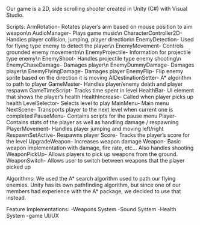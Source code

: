 Our game is a 2D, side scrolling shooter created in Unity (C#) with Visual Studio.

Scripts:
ArmRotation- Rotates player’s arm based on mouse position to aim weapon\n
AudioManager- Plays game music\n
CharacterController2D- Handles player collision, jumping, player direction\n
EnemyDetection- Used for flying type enemy to detect the player\n
EnemyMovement- Controls grounded enemy movementn\n
EnemyProjectile- Information for projectile type enemy\n
EnemyShoot- Handles projectile type enemy shooting\n
EnemyChaseDamage- Damages player\n
EnemyDummyDamage- Damages player\n
EnemyFlyingDamage- Damages player
EnemyFlip- Flip enemy sprite based on the direction it is moving
AIDestinationSetter- A* algorithm to path to player
GameMaster- Handles player/enemy death and player respawn
GameTimeScript- Tracks time spent in level
HealthBar- UI element that shows the player’s health
HealthIncrease- Called when player picks up health
LevelSelector- Selects level to play
MainMenu- Main menu
NextScene- Transports player to the next level when current one is completed
PauseMenu- Contains scripts for the pause menu
Player- Contains stats of the player as well as handling damage / respawning
PlayerMovement- Handles player jumping and moving left/right
RespawnSetActive- Respawns player
Score- Tracks the player’s score for the level
UpgradeWeapon- Increases weapon damage
Weapon- Basic weapon implementation with damage, fire rate, etc… Also handles shooting
WeaponPickUp- Allows players to pick up weapons from the ground.
WeaponSwitch- Allows user to switch between weapons that the player picked up

Algorithms:
We used the A* search algorithm used to path our flying enemies. Unity has its own pathfinding algorithm, but since one of our members had experience with the A* package, we decided to use that instead.

Feature Implementations:
-Weapons System
-Sound System
-Health System
-game UI/UX
